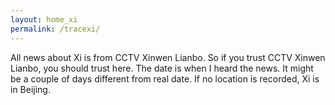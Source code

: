 ```yaml
---
layout: home_xi
permalink: /tracexi/
---
```


All news about Xi is from CCTV Xinwen Lianbo. So if you trust CCTV Xinwen Lianbo, you should trust here. The date is when I heard the news. It might be a couple of days different from real date. If no location is recorded, Xi is in Beijing.